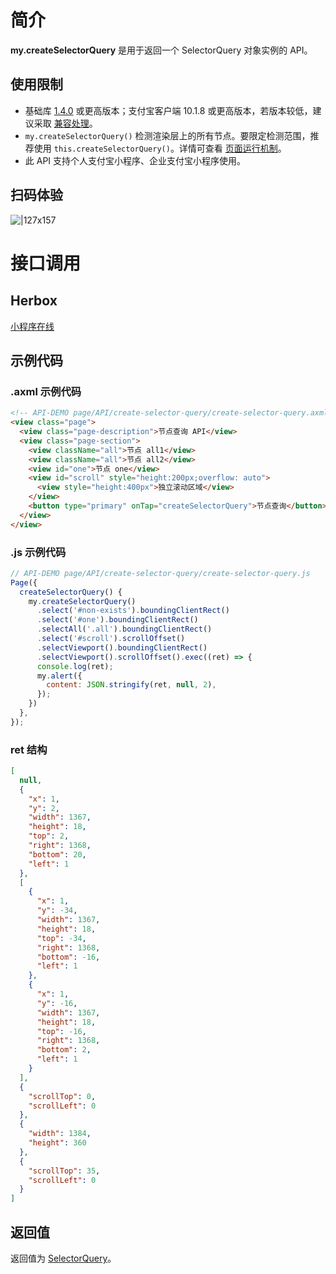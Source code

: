 # 简介

**my.createSelectorQuery** 是用于返回一个 SelectorQuery 对象实例的 API。

## 使用限制

- 基础库 [1.4.0](https://opendocs.alipay.com/mini/framework/lib) 或更高版本；支付宝客户端  10.1.8 或更高版本，若版本较低，建议采取 [兼容处理](https://opendocs.alipay.com/mini/framework/compatibility)。
- `my.createSelectorQuery()` 检测渲染层上的所有节点。要限定检测范围，推荐使用 `this.createSelectorQuery()`。详情可查看 [页面运行机制](https://opendocs.alipay.com/mini/framework/page-detail#Page.prototype.createSelectorQuery)。
- 此 API 支持个人支付宝小程序、企业支付宝小程序使用。

## 扫码体验

![|127x157](https://gw.alipayobjects.com/zos/skylark-tools/public/files/2acd429bacf285e962c28166b6c60b82.jpeg#align=left&display=inline&height=157&margin=%5Bobject%20Object%5D&originHeight=157&originWidth=127&status=done&style=none&width=127)

# 接口调用

## Herbox

[小程序在线](https://herbox-embed.alipay.com/s/doc-create-selector-query?theme=light&previewZoom=75&chInfo=openhome-doc) 

## 示例代码

### .axml 示例代码

```html
<!-- API-DEMO page/API/create-selector-query/create-selector-query.axml-->
<view class="page">
  <view class="page-description">节点查询 API</view>
  <view class="page-section">
    <view className="all">节点 all1</view>
    <view className="all">节点 all2</view>
    <view id="one">节点 one</view>
    <view id="scroll" style="height:200px;overflow: auto">
      <view style="height:400px">独立滚动区域</view>
    </view>
    <button type="primary" onTap="createSelectorQuery">节点查询</button>
  </view>
</view>
```

### .js 示例代码
```javascript
// API-DEMO page/API/create-selector-query/create-selector-query.js
Page({
  createSelectorQuery() {
    my.createSelectorQuery()
      .select('#non-exists').boundingClientRect()
      .select('#one').boundingClientRect()
      .selectAll('.all').boundingClientRect()
      .select('#scroll').scrollOffset()
      .selectViewport().boundingClientRect()
      .selectViewport().scrollOffset().exec((ret) => {
      console.log(ret);
      my.alert({
        content: JSON.stringify(ret, null, 2),
      });
    })
  },
});
```

### ret 结构
```json
[
  null,
  {
    "x": 1,
    "y": 2,
    "width": 1367,
    "height": 18,
    "top": 2,
    "right": 1368,
    "bottom": 20,
    "left": 1
  },
  [
    {
      "x": 1,
      "y": -34,
      "width": 1367,
      "height": 18,
      "top": -34,
      "right": 1368,
      "bottom": -16,
      "left": 1
    },
    {
      "x": 1,
      "y": -16,
      "width": 1367,
      "height": 18,
      "top": -16,
      "right": 1368,
      "bottom": 2,
      "left": 1
    }
  ],
  {
    "scrollTop": 0,
    "scrollLeft": 0
  },
  {
    "width": 1384,
    "height": 360
  },
  {
    "scrollTop": 35,
    "scrollLeft": 0
  }
]
```

## 返回值
返回值为 [SelectorQuery](https://opendocs.alipay.com/mini/api/pc8s51)。
